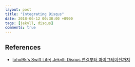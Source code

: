 ```yaml
---
layout: post
title: "Integrating Disqus"
date: 2018-06-12 00:30:00 +0900
tags: [jekyll, disqus]
comments: true
---
```


## References

- [[xho95's Swift Life] Jekyll: Disqus 연결부터 마이그레이션까지](https://xho95.github.io/blog/jekyll/disqus/migration/2017/01/20/Add-Disqus-to-Jekyll.html)
